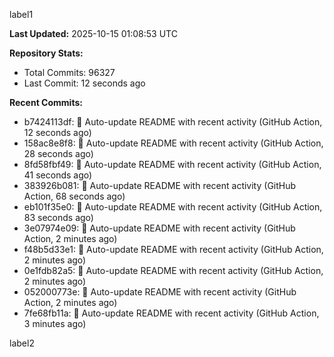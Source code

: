 
label1 
<!-- ACTIVITY_START -->
**Last Updated:** 2025-10-15 01:08:53 UTC

**Repository Stats:**
- Total Commits: 96327
- Last Commit: 12 seconds ago

**Recent Commits:**
- b7424113df: 🤖 Auto-update README with recent activity (GitHub Action, 12 seconds ago)
- 158ac8e8f8: 🤖 Auto-update README with recent activity (GitHub Action, 28 seconds ago)
- 8fd58fbf49: 🤖 Auto-update README with recent activity (GitHub Action, 41 seconds ago)
- 383926b081: 🤖 Auto-update README with recent activity (GitHub Action, 68 seconds ago)
- eb101f35e0: 🤖 Auto-update README with recent activity (GitHub Action, 83 seconds ago)
- 3e07974e09: 🤖 Auto-update README with recent activity (GitHub Action, 2 minutes ago)
- f48b5d33e1: 🤖 Auto-update README with recent activity (GitHub Action, 2 minutes ago)
- 0e1fdb82a5: 🤖 Auto-update README with recent activity (GitHub Action, 2 minutes ago)
- 052000773e: 🤖 Auto-update README with recent activity (GitHub Action, 2 minutes ago)
- 7fe68fb11a: 🤖 Auto-update README with recent activity (GitHub Action, 3 minutes ago)
<!-- ACTIVITY_END -->

label2

